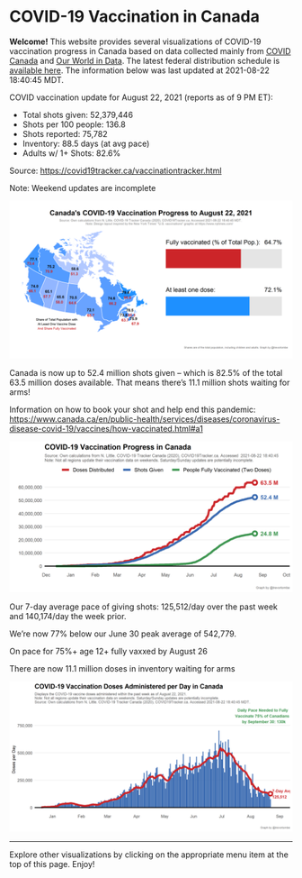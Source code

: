 COVID-19 Vaccination in Canada
==============================

**Welcome!** This website provides several visualizations of COVID-19
vaccination progress in Canada based on data collected mainly from
[COVID Canada](https://covid19tracker.ca/vaccinationtracker.html) and
[Our World in Data](https://ourworldindata.org/covid-vaccinations). The
latest federal distribution schedule is [available
here](https://www.canada.ca/en/public-health/services/diseases/2019-novel-coronavirus-infection/prevention-risks/covid-19-vaccine-treatment/vaccine-rollout.html).
The information below was last updated at 2021-08-22 18:40:45 MDT.

COVID vaccination update for August 22, 2021 (reports as of 9 PM ET):

-   Total shots given: 52,379,446
-   Shots per 100 people: 136.8
-   Shots reported: 75,782
-   Inventory: 88.5 days (at avg pace)
-   Adults w/ 1+ Shots: 82.6%

Source:
<a href="https://covid19tracker.ca/vaccinationtracker.html" class="uri">https://covid19tracker.ca/vaccinationtracker.html</a>

Note: Weekend updates are incomplete

![](Plots/plot_main.png)

Canada is now up to 52.4 million shots given – which is 82.5% of the
total 63.5 million doses available. That means there’s 11.1 million
shots waiting for arms!

Information on how to book your shot and help end this pandemic:
<a href="https://www.canada.ca/en/public-health/services/diseases/coronavirus-disease-covid-19/vaccines/how-vaccinated.html#a1" class="uri">https://www.canada.ca/en/public-health/services/diseases/coronavirus-disease-covid-19/vaccines/how-vaccinated.html#a1</a>

![](Plots/plot_total.png)

Our 7-day average pace of giving shots: 125,512/day over the past week
and 140,174/day the week prior.

We’re now 77% below our June 30 peak average of 542,779.

On pace for 75%+ age 12+ fully vaxxed by August 26

There are now 11.1 million doses in inventory waiting for arms

![](Plots/pace_national.png)

------------------------------------------------------------------------

Explore other visualizations by clicking on the appropriate menu item at
the top of this page. Enjoy!
